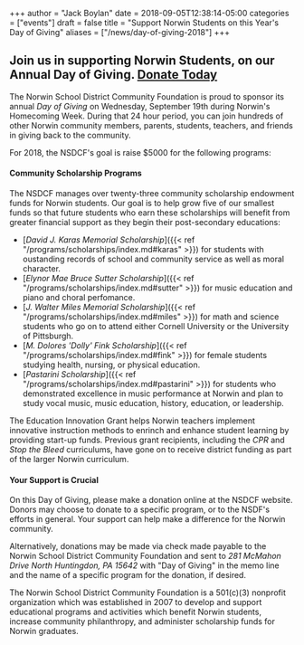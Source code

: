 +++
author = "Jack Boylan"
date = 2018-09-05T12:38:14-05:00
categories = ["events"]
draft = false
title = "Support Norwin Students on this Year's Day of Giving"
aliases = ["/news/day-of-giving-2018"]
+++

## Join us in supporting Norwin Students, on our Annual Day of Giving. [Donate Today](/donate/)

The Norwin School District Community Foundation is proud to sponsor its annual *Day of Giving* on Wednesday, September 19th during Norwin's Homecoming Week. During that 24 hour period, you can join hundreds of other Norwin community members, parents, students, teachers, and friends in giving back to the community.

For 2018, the NSDCF's goal is raise $5000 for the following programs:

#### Community Scholarship Programs

The NSDCF manages over twenty-three community scholarship endowment funds for Norwin students. Our goal is to help grow five of our smallest funds so that future students who earn these scholarships will benefit from greater financial support as they begin their post-secondary educations:

* [*David J. Karas Memorial Scholarship*]({{< ref "/programs/scholarships/index.md#karas" >}}) for students with oustanding records of school and community service as well as moral character.
* [*Elynor Mae Bruce Sutter Scholarship*]({{< ref "/programs/scholarships/index.md#sutter" >}}) for music education and piano and choral perfomance.
* [*J. Walter Miles Memorial Scholarship*]({{< ref "/programs/scholarships/index.md#miles" >}}) for math and science students who go on to attend either Cornell University or the University of Pittsburgh.
* [*M. Dolores 'Dolly' Fink Scholarship*]({{< ref "/programs/scholarships/index.md#fink" >}}) for female students studying health, nursing, or physical education.
* [*Pastarini Scholarship*]({{< ref "/programs/scholarships/index.md#pastarini" >}}) for students who demonstrated excellence in music performance at Norwin and plan to study vocal music, music education, history, education, or leadership.


The Education Innovation Grant helps Norwin teachers implement innovative instruction methods to enrinch and enhance student learning by providing start-up funds. Previous grant recipients, including the *CPR* and *Stop the Bleed* curriculums, have gone on to receive district funding as part of the larger Norwin curriculum.

#### Your Support is Crucial

On this Day of Giving, please make a donation online at the NSDCF website. Donors may choose to donate to a specific program, or to the NSDF's efforts in general. Your support can help make a difference for the Norwin community.

Alternatively, donations may be made via check made payable to the Norwin School District Community Foundation and sent to *281 McMahon Drive North Huntingdon, PA 15642*  with "Day of Giving" in the memo line and the name of a specific program for the donation, if desired.

The Norwin School District Community Foundation is a 501(c)(3) nonprofit organization which was established in 2007 to develop and support educational programs and activities which benefit Norwin students, increase community philanthropy, and administer scholarship funds for Norwin graduates.
